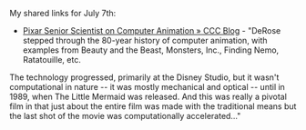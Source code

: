 <!--
.. title: Links for July 7th
.. date: 2011/07/09 01:08
.. slug: links-for-july-7th
.. link:
.. description:
.. tags: links, animation, computation, computer-graphics, pinboard-links, pixar
-->


My shared links for July 7th:






  * [Pixar Senior Scientist on Computer Animation » CCC Blog](http://www.cccblog.org/2011/07/07/pixar-senior-scientist-on-computer-animation/) - "DeRose stepped through the 80-year history of computer animation, with examples from Beauty and the Beast, Monsters, Inc., Finding Nemo, Ratatouille, etc.

The technology progressed, primarily at the Disney Studio, but it wasn't computational in nature -- it  was mostly mechanical and optical -- until in 1989, when The Little Mermaid was released. And this was really a pivotal film in that just about the entire film was made with the traditional means but the last shot of the movie was computationally accelerated…"



